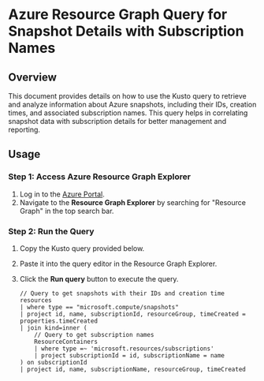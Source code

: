 # Azure Resource Graph Query for Snapshot Details with Subscription Names

## Overview

This document provides details on how to use the Kusto query to retrieve and analyze information about Azure snapshots, including their IDs, creation times, and associated subscription names. This query helps in correlating snapshot data with subscription details for better management and reporting.

## Usage

### Step 1: Access Azure Resource Graph Explorer

1. Log in to the [Azure Portal](https://portal.azure.com/).
2. Navigate to the **Resource Graph Explorer** by searching for "Resource Graph" in the top search bar.

### Step 2: Run the Query

1. Copy the Kusto query provided below.
2. Paste it into the query editor in the Resource Graph Explorer.
3. Click the **Run query** button to execute the query.

   ```kusto
   // Query to get snapshots with their IDs and creation time
   resources
   | where type == "microsoft.compute/snapshots"
   | project id, name, subscriptionId, resourceGroup, timeCreated = properties.timeCreated
   | join kind=inner (
       // Query to get subscription names
       ResourceContainers
       | where type =~ 'microsoft.resources/subscriptions'
       | project subscriptionId = id, subscriptionName = name
   ) on subscriptionId
   | project id, name, subscriptionName, resourceGroup, timeCreated

